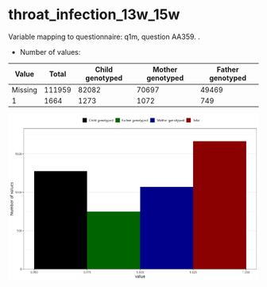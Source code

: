 # throat_infection_13w_15w
Variable mapping to questionnaire: q1m, question AA359.
.
- Number of values:

| Value | Total | Child genotyped | Mother genotyped | Father genotyped |
| ----- | ----- | --------------- | ---------------- | ---------------- |
| Missing | 111959 | 82082 | 70697 | 49469 |
| 1 | 1664 | 1273 | 1072 |749 |



![](throat_infection_13w_15w_n.png)



